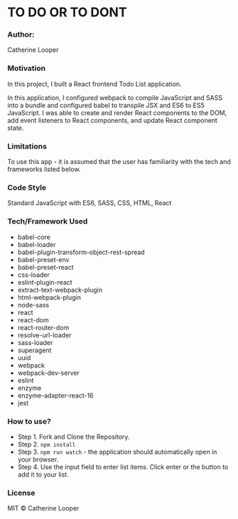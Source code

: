 # TO DO OR TO DONT
### Author: 
Catherine Looper
### Motivation

In this project, I built a React frontend Todo List application.

In this application, I configured webpack to compile JavaScript and SASS into a bundle and configured babel to transpile JSX and ES6 to ES5 JavaScript. I was able to create and render React components to the DOM, add event listeners to React components, and update React component state.

### Limitations

To use this app - it is assumed that the user has familiarity with the tech and frameworks listed below.

### Code Style

Standard JavaScript with ES6, SASS, CSS, HTML, React

### Tech/Framework Used

* babel-core
* babel-loader
* babel-plugin-transform-object-rest-spread
* babel-preset-env
* babel-preset-react
* css-loader
* eslint-plugin-react
* extract-text-webpack-plugin
* html-webpack-plugin
* node-sass
* react
* react-dom
* react-router-dom
* resolve-url-loader
* sass-loader
* superagent
* uuid
* webpack
* webpack-dev-server
* eslint
* enzyme
* enzyme-adapter-react-16
* jest

### How to use?

* Step 1. Fork and Clone the Repository.
* Step 2. `npm install`
* Step 3. `npm run watch` - the application should automatically open in your browser.
* Step 4. Use the input field to enter list items. Click enter or the button to add it to your list.
### License

MIT © Catherine Looper

